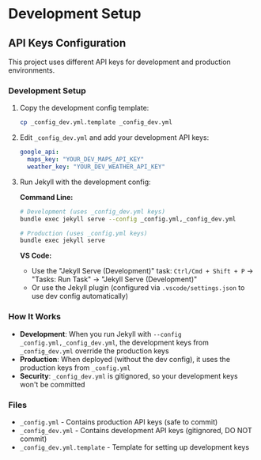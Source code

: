 # Development Setup

## API Keys Configuration

This project uses different API keys for development and production environments.

### Development Setup

1. Copy the development config template:
   ```bash
   cp _config_dev.yml.template _config_dev.yml
   ```

2. Edit `_config_dev.yml` and add your development API keys:
   ```yaml
   google_api:
     maps_key: "YOUR_DEV_MAPS_API_KEY"
     weather_key: "YOUR_DEV_WEATHER_API_KEY"
   ```

3. Run Jekyll with the development config:

   **Command Line:**
   ```bash
   # Development (uses _config_dev.yml keys)
   bundle exec jekyll serve --config _config.yml,_config_dev.yml
   
   # Production (uses _config.yml keys)
   bundle exec jekyll serve
   ```

   **VS Code:**
   - Use the "Jekyll Serve (Development)" task: `Ctrl/Cmd + Shift + P` → "Tasks: Run Task" → "Jekyll Serve (Development)"
   - Or use the Jekyll plugin (configured via `.vscode/settings.json` to use dev config automatically)

### How It Works

- **Development**: When you run Jekyll with `--config _config.yml,_config_dev.yml`, the development keys from `_config_dev.yml` override the production keys
- **Production**: When deployed (without the dev config), it uses the production keys from `_config.yml`
- **Security**: `_config_dev.yml` is gitignored, so your development keys won't be committed

### Files

- `_config.yml` - Contains production API keys (safe to commit)
- `_config_dev.yml` - Contains development API keys (gitignored, DO NOT commit)
- `_config_dev.yml.template` - Template for setting up development keys